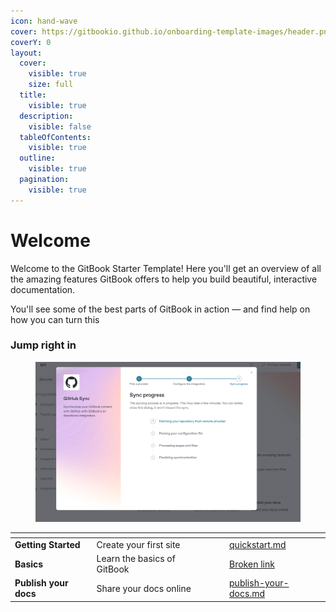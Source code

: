 ```yaml
---
icon: hand-wave
cover: https://gitbookio.github.io/onboarding-template-images/header.png
coverY: 0
layout:
  cover:
    visible: true
    size: full
  title:
    visible: true
  description:
    visible: false
  tableOfContents:
    visible: true
  outline:
    visible: true
  pagination:
    visible: true
---
```


# Welcome

Welcome to the GitBook Starter Template! Here you'll get an overview of all the amazing features GitBook offers to help you build beautiful, interactive documentation.

You'll see some of the best parts of GitBook in action — and find help on how you can turn this&#x20;

### Jump right in

<figure><img src=".gitbook/assets/image.png" alt=""><figcaption></figcaption></figure>

<table data-view="cards"><thead><tr><th></th><th></th><th data-hidden data-card-cover data-type="files"></th><th data-hidden></th><th data-hidden data-card-target data-type="content-ref"></th></tr></thead><tbody><tr><td><strong>Getting Started</strong></td><td>Create your first site</td><td></td><td></td><td><a href="getting-started/quickstart.md">quickstart.md</a></td></tr><tr><td><strong>Basics</strong></td><td>Learn the basics of GitBook</td><td></td><td></td><td><a href="broken-reference">Broken link</a></td></tr><tr><td><strong>Publish your docs</strong></td><td>Share your docs online</td><td></td><td></td><td><a href="getting-started/publish-your-docs.md">publish-your-docs.md</a></td></tr></tbody></table>
